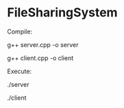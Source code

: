 # FileSharingSystem

Compile: 

g++ server.cpp -o server

g++ client.cpp -o client

Execute:

./server <serverPort>
  
./client <serverIPAddress> <serverPort>
